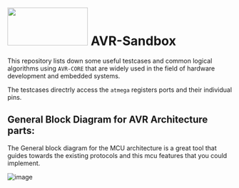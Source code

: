 # <img src="https://user-images.githubusercontent.com/60224159/178119492-91d3cc70-a88f-4b9a-94a0-ca7b68b1d861.png" width="180" height="85"> AVR-Sandbox 

This repository lists down some useful testcases and common logical algorithms using `AVR-CORE` that are widely used in the field of hardware development and embedded systems.

The testcases directrly access the `atmega` registers ports and their individual pins.

## General Block Diagram for AVR Architecture parts: 

The General block diagram for the MCU architecture is a great tool that guides towards the existing protocols and this mcu features that you could implement.

![image](https://user-images.githubusercontent.com/60224159/178119440-5a0fb95e-3dc6-4bc5-af58-9992d5c60221.png)
